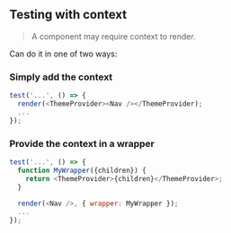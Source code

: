 ## Testing with context

> A component may require context to render.

Can do it in one of two ways:

### Simply add the context
```javascript
test('...', () => {
  render(<ThemeProvider><Nav /></ThemeProvider);
  ...
});

```

### Provide the context in a wrapper
```javascript
test('...', () => {
  function MyWrapper({children}) {
    return <ThemeProvider>{children}</ThemeProvider>;
  }
  
  render(<Nav />, { wrapper: MyWrapper });
  ...
});
```
